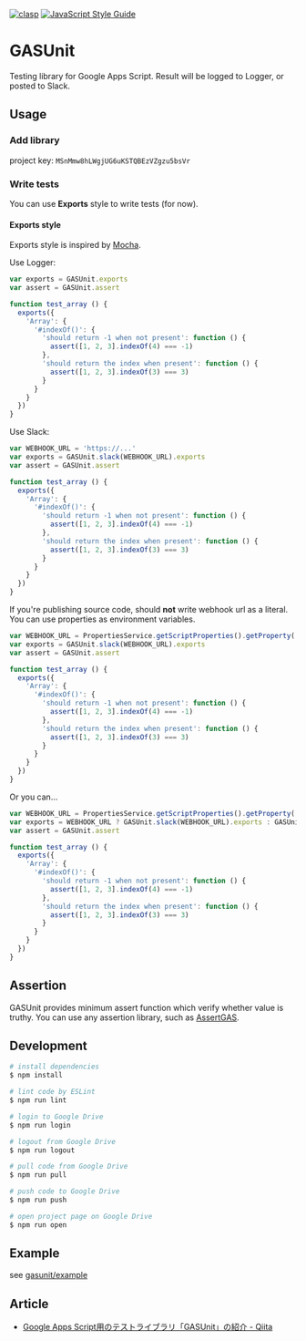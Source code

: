 [![clasp](https://img.shields.io/badge/built%20with-clasp-4285f4.svg)](https://github.com/google/clasp)
[![JavaScript Style Guide](https://img.shields.io/badge/code_style-standard-brightgreen.svg)](https://standardjs.com)

# GASUnit
Testing library for Google Apps Script.
Result will be logged to Logger, or posted to Slack.

## Usage
### Add library
project key: `MSnMmw8hLWgjUG6uKSTQBEzVZgzu5bsVr`

### Write tests
You can use **Exports** style to write tests (for now).

#### Exports style
Exports style is inspired by [Mocha](https://mochajs.org/#exports).

Use Logger:

```js
var exports = GASUnit.exports
var assert = GASUnit.assert

function test_array () {
  exports({
    'Array': {
      '#indexOf()': {
        'should return -1 when not present': function () {
          assert([1, 2, 3].indexOf(4) === -1)
        },
        'should return the index when present': function () {
          assert([1, 2, 3].indexOf(3) === 3)
        }
      }
    }
  })
}
```

Use Slack:

```js
var WEBHOOK_URL = 'https://...'
var exports = GASUnit.slack(WEBHOOK_URL).exports
var assert = GASUnit.assert

function test_array () {
  exports({
    'Array': {
      '#indexOf()': {
        'should return -1 when not present': function () {
          assert([1, 2, 3].indexOf(4) === -1)
        },
        'should return the index when present': function () {
          assert([1, 2, 3].indexOf(3) === 3)
        }
      }
    }
  })
}
```

If you're publishing source code, should **not** write webhook url as a literal.
You can use properties as environment variables.

```js
var WEBHOOK_URL = PropertiesService.getScriptProperties().getProperty('WEBHOOK_URL')
var exports = GASUnit.slack(WEBHOOK_URL).exports
var assert = GASUnit.assert

function test_array () {
  exports({
    'Array': {
      '#indexOf()': {
        'should return -1 when not present': function () {
          assert([1, 2, 3].indexOf(4) === -1)
        },
        'should return the index when present': function () {
          assert([1, 2, 3].indexOf(3) === 3)
        }
      }
    }
  })
}
```

Or you can...

```js
var WEBHOOK_URL = PropertiesService.getScriptProperties().getProperty('WEBHOOK_URL')
var exports = WEBHOOK_URL ? GASUnit.slack(WEBHOOK_URL).exports : GASUnit.exports
var assert = GASUnit.assert

function test_array () {
  exports({
    'Array': {
      '#indexOf()': {
        'should return -1 when not present': function () {
          assert([1, 2, 3].indexOf(4) === -1)
        },
        'should return the index when present': function () {
          assert([1, 2, 3].indexOf(3) === 3)
        }
      }
    }
  })
}
```

## Assertion
GASUnit provides minimum assert function which verify whether value is truthy.
You can use any assertion library, such as [AssertGAS](https://github.com/gasunit/AssertGAS).

## Development
```sh
# install dependencies
$ npm install

# lint code by ESLint
$ npm run lint

# login to Google Drive
$ npm run login

# logout from Google Drive
$ npm run logout

# pull code from Google Drive
$ npm run pull

# push code to Google Drive
$ npm run push

# open project page on Google Drive
$ npm run open
```

## Example
see [gasunit/example](https://github.com/gasunit/example)

## Article
* [Google Apps Script用のテストライブラリ「GASUnit」の紹介 - Qiita](https://qiita.com/munieru_jp/items/101ee00c6906847df750)
